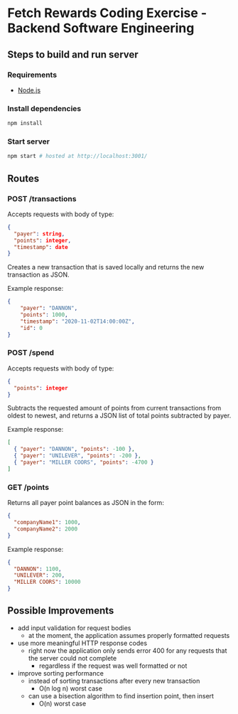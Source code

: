 # Fetch Rewards Coding Exercise - Backend Software Engineering

## Steps to build and run server

### Requirements
- [Node.js](https://nodejs.org/)

### Install dependencies
```bash
npm install
```

### Start server
```bash
npm start # hosted at http://localhost:3001/
```

## Routes

### POST /transactions

Accepts requests with body of type:

```json
{
  "payer": string,
  "points": integer,
  "timestamp": date
}
```

Creates a new transaction that is saved locally and returns the new transaction as JSON.

Example response:
```json
{
    "payer": "DANNON",
    "points": 1000,
    "timestamp": "2020-11-02T14:00:00Z",
    "id": 0
}
```

### POST /spend

Accepts requests with body of type:

```json
{
  "points": integer
}
```

Subtracts the requested amount of points from current transactions from oldest to newest, and returns a JSON list of total points subtracted by payer.

Example response:
```json
[
  { "payer": "DANNON", "points": -100 },
  { "payer": "UNILEVER", "points": -200 },
  { "payer": "MILLER COORS", "points": -4700 }
]
```

### GET /points

Returns all payer point balances as JSON in the form:

```json
{
  "companyName1": 1000,
  "companyName2": 2000
}
```

Example response:
```json
{
  "DANNON": 1100,
  "UNILEVER": 200,
  "MILLER COORS": 10000
}
```

## Possible Improvements
- add input validation for request bodies
  - at the moment, the application assumes properly formatted requests
- use more meaningful HTTP response codes
  - right now the application only sends error 400 for any requests that the server could not complete
    - regardless if the request was well formatted or not
- improve sorting performance
  - instead of sorting transactions after every new transaction
    - O(n log n) worst case
  - can use a bisection algorithm to find insertion point, then insert
    - O(n) worst case

